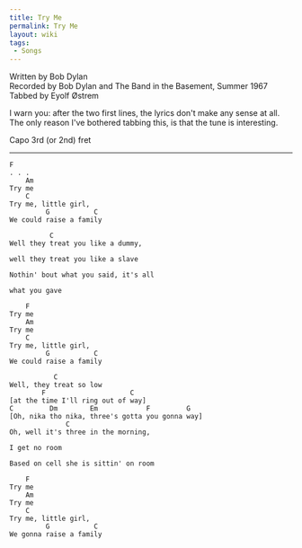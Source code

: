 ```yaml
---
title: Try Me
permalink: Try Me
layout: wiki
tags:
 - Songs
---
```


Written by Bob Dylan  
Recorded by Bob Dylan and The Band in the Basement, Summer 1967  
Tabbed by Eyolf Østrem

I warn you: after the two first lines, the lyrics don't make any sense
at all. The only reason I've bothered tabbing this, is that the tune is
interesting.

Capo 3rd (or 2nd) fret

* * * * *

    F
    . . .
        Am
    Try me
        C
    Try me, little girl,
             G           C
    We could raise a family

              C
    Well they treat you like a dummy,

    well they treat you like a slave

    Nothin' bout what you said, it's all

    what you gave

        F
    Try me
        Am
    Try me
        C
    Try me, little girl,
             G           C
    We could raise a family

               C
    Well, they treat so low
            F                     C
    [at the time I'll ring out of way]
    C         Dm        Em            F         G
    [Oh, nika tho nika, three's gotta you gonna way]
                  C
    Oh, well it's three in the morning,

    I get no room

    Based on cell she is sittin' on room

        F
    Try me
        Am
    Try me
        C
    Try me, little girl,
             G           C
    We gonna raise a family

